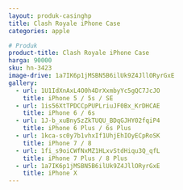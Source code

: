 ```yaml
---
layout: produk-casinghp
title: Clash Royale iPhone Case
categories: apple

# Produk
product-title: Clash Royale iPhone Case
harga: 90000
sku: hn-3423
image-drive: 1a7IK6p1jMSBN5B6ilUk9Z4JllORyrGxE
gallery:
  - url: 1U1IdXnAxL4O0h4DrXxmbyYc5gQC7JcJO
    title: iPhone 5 / 5s / SE
  - url: 1is56XtTPDCCpPUPLriuJF0Bx_KrDHCAE
    title: iPhone 6 / 6s
  - url: 1J-b_xuBny5zZkTUQU_BDqGJHY02fqiP4
    title: iPhone 6 Plus / 6s Plus
  - url: 1kca-sc0y7b1vhxIf1UhjEhIOyECpRoSK
    title: iPhone 7 / 8
  - url: 1fi_s9oiCWfNxMZ1HLxvStdHiqu3Q_qfL
    title: iPhone 7 Plus / 8 Plus
  - url: 1a7IK6p1jMSBN5B6ilUk9Z4JllORyrGxE
    title: iPhone X
---
```

